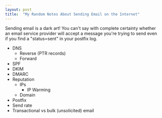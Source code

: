 ```yaml
---
layout: post
title:  "My Random Notes About Sending Email on the Internet"
---
```


Sending email is a dark art! You can't say with complete certainty whether an email service provider will accept a message you're trying to send even if you find a "status=sent" in your postfix log.

* DNS
  * Reverse (PTR records)
  * Forward
* SPF
* DKIM
* DMARC
* Reputation
  * IPs
    * IP Warming
  * Domain
* Postfix
* Send rate
* Transactional vs bulk (unsolicited) email
